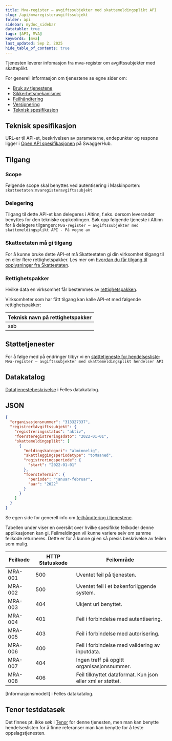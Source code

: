 ```yaml
---
title: Mva-register – avgiftssubjekter med skattemeldingsplikt API
slug: /api/mvaregisteravgiftssubjekt
folder: api
sidebar: mydoc_sidebar
datatable: true
tags: [API, MVA]
keywords: [mva]
last_updated: Sep 2, 2025
hide_table_of_contents: true
---
```

<Summary>Tjenesten leverer infomasjon fra mva-register om avgiftssubjekter med skatteplikt.</Summary>

<Tabs underline={true}>
<TabItem headerText="Om tjenesten" itemKey="itemKey-1" default>

For generell informasjon om tjenestene se egne sider om:
* [Bruk av tjenestene](../om/bruk.md)
* [Sikkerhetsmekanismer](../om/sikkerhet.md)
* [Feilhåndtering](../om/feil.md)
* [Versjonering](../om/versjoner.md)
* [Teknisk spesifikasjon](../om/tekniskspesifikasjon.md)

## Teknisk spesifikasjon
URL-er til API-et, beskrivelsen av parameterne, endepunkter og respons ligger i [Open API spesifikasjonen](https://app.swaggerhub.com/apis/skatteetaten/mva-register-avgiftssubjekter-med-skattemeldingsplikt-api/) på SwaggerHub.

## Tilgang

### Scope
Følgende scope skal benyttes ved autentisering i Maskinporten: `skatteetaten:mvaregisteravgiftssubjekt`

### Delegering
Tilgang til dette API-et kan delegeres i Altinn, f.eks. dersom leverandør benyttes for den tekniske oppkoblingen. Søk opp følgende tjeneste i Altinn for å delegere tilgangen: `Mva-register – avgiftssubjekter med skattemeldingsplikt API - På vegne av`

### Skatteetaten må gi tilgang
For å kunne bruke dette API-et må Skatteetaten gi din virksomhet tilgang til en eller flere rettighetspakker. Les mer om [hvordan du får tilgang til opplysninger fra Skatteetaten](https://www.skatteetaten.no/deling/).

### Rettighetspakker
Hvilke data en virksomhet får bestemmes av [rettighetspakken](../om/rettighetspakker.md).

Virksomheter som har fått tilgang kan kalle API-et med følgende rettighetspakker:
  
| Teknisk navn på rettighetspakker |	
|---|
| ssb |

## Støttetjenester
For å følge med på endringer tilbyr vi en [støttetjeneste for hendelsesliste](./hendelser.md): `Mva-register – avgiftssubjekter med skattemeldingsplikt hendelser API`

## Datakatalog
[Datatjenestebeskrivelse](https://data.norge.no/dataservices/45c47f49-9117-3dbe-84a3-06c64abf3bb3) i Felles datakatalog.

</TabItem>
<TabItem headerText="Eksempler" itemKey="itemKey-2"> 

## JSON

```json
{
  "organisasjonsnummer": "313327337",
  "registrertAvgiftssubjekt": {
    "registreringsstatus": "aktiv",
    "foersteregistreringsdato": "2022-01-01",
    "skattemeldingsplikt": [
      {
        "meldingskategori": "alminnelig",
        "skattleggingsperiodetype": "toMaaned",
        "registreringsperiode": {
          "start": "2022-01-01"
        },
        "foersteTermin": {
          "periode": "januar-februar",
          "aar": "2022"
        }
      }
    ]
  }
}
```

</TabItem>
<TabItem headerText="Feilkoder" itemKey="itemKey-3">

Se egen side for generell info om [feilhåndtering i tjenestene](../om/feil.md).

Tabellen under viser en oversikt over hvilke spesifikke feilkoder denne applikasjonen kan gi. Feilmeldingen vil kunne variere selv om samme feilkode returneres. Dette er for å kunne gi en så presis beskrivelse av feilen som mulig.
  
| Feilkode | HTTP Statuskode | Feilområde                                                 |
|----------|-----------------|------------------------------------------------------------|
| MRA-001  | 500             | Uventet feil på tjenesten.                                 |
| MRA-002  | 500             | Uventet feil i et bakenforliggende system.                 |
| MRA-003  | 404             | Ukjent url benyttet.                                       |
| MRA-004  | 401             | Feil i forbindelse med autentisering.                      |
| MRA-005  | 403             | Feil i forbindelse med autorisering.                       |
| MRA-006  | 400             | Feil i forbindelse med validering av inputdata.            |
| MRA-007  | 404             | Ingen treff på opgitt organisasjonsnummer.                 |
| MRA-008  | 406             | Feil tilknyttet dataformat. Kun json eller xml er støttet. |
  
</TabItem>
<TabItem headerText="Informasjonsmodell" itemKey="itemKey-4">

[Informasjonsmodell] i Felles datakatalog. 

</TabItem>
<TabItem headerText="Test" itemKey="itemKey-5">

## Tenor testdatasøk
Det finnes pt. ikke søk i [Tenor](../test/tenor.md) for denne tjenesten, men man kan benytte hendelseslisten for å finne referanser man kan benytte for å teste oppslagstjenesten.
  
</TabItem>
</Tabs>

